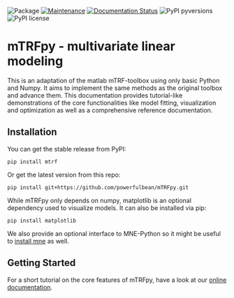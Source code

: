 ![Package](https://github.com/powerfulbean/mTRFpy/workflows/Python%20package/badge.svg)
[![Maintenance](https://img.shields.io/badge/Maintained%3F-yes-brightgreen.svg)](https://github.com/powefulbean/mTRFpy/graphs/commit-activity)
[![Documentation Status](https://readthedocs.org/projects/mtrfpy/badge/?version=latest)](https://mtrfpy.readthedocs.io/en/latest/?badge=latest)
![PyPI pyversions](https://img.shields.io/badge/python-%3E%3D3.8-blue)
![PyPI license](https://img.shields.io/badge/license-MIT-brightgreen)

mTRFpy - multivariate linear modeling
=====================================
This is an adaptation of the matlab mTRF-toolbox using only basic Python and Numpy. It aims to implement the same methods as the original toolbox and advance them. This documentation provides tutorial-like demonstrations of the core functionalities like model fitting, visualization and optimization as well as a comprehensive reference documentation.

Installation
------------
You can get the stable release from PyPI:

    pip install mtrf

Or get the latest version from this repo:

    pip install git+https://github.com/powerfulbean/mTRFpy.git

While mTRFpy only depends on numpy, matplotlib is an optional dependency used to
visualize models. It can also be installed via pip:

    pip install matplotlib

We also provide an optional interface to MNE-Python so it might be useful to [install mne](https://mne.tools/stable/install/manual_install.html) as well.

Getting Started
---------------
For a short tutorial on the core features of mTRFpy, have a look at our [online documentation](https://mtrfpy.readthedocs.io).




